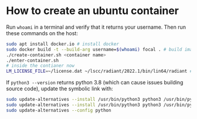 # How to create an ubuntu container

Run `whoami` in a terminal and verify that it returns your username. Then run these commands on the host:

```bash
sudo apt install docker.io # install docker
sudo docker build -t --build-arg username=$(whoami) focal . # build image
./create-container.sh <container name>
./enter-container.sh
# inside the contianer now
LM_LICENSE_FILE=~/license.dat ~/lscc/radiant/2022.1/bin/lin64/radiant # launch radiant
```

If `python3 --version` returns python 3.8 (which can cause issues building source code), update the symbolic link with:

```bash
sudo update-alternatives --install /usr/bin/python3 python3 /usr/bin/python3.10 1
sudo update-alternatives --install /usr/bin/python3 python3 /usr/bin/python3.8 2
sudo update-alternatives --config python
```
